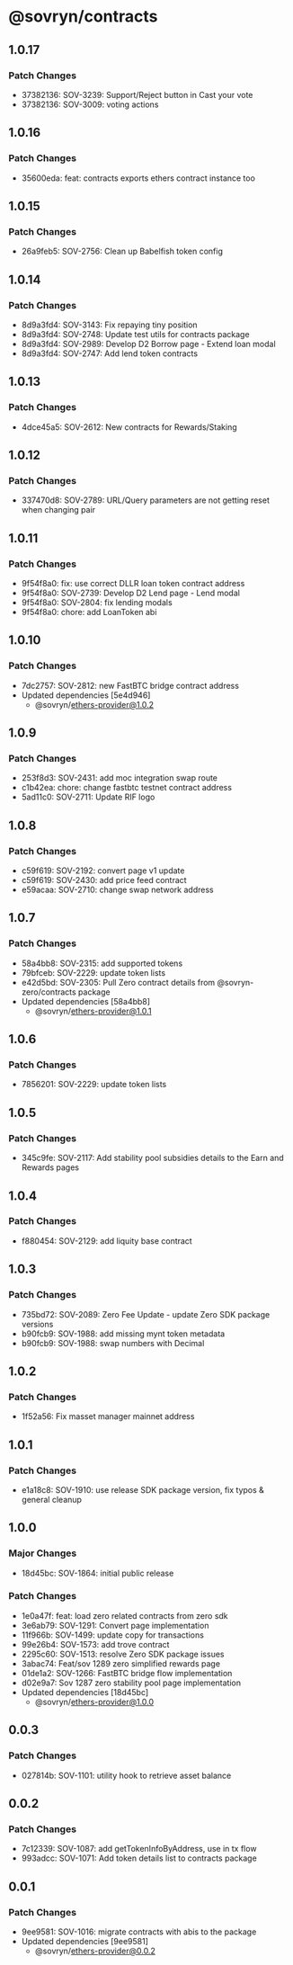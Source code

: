 # @sovryn/contracts

## 1.0.17

### Patch Changes

- 37382136: SOV-3239: Support/Reject button in Cast your vote
- 37382136: SOV-3009: voting actions

## 1.0.16

### Patch Changes

- 35600eda: feat: contracts exports ethers contract instance too

## 1.0.15

### Patch Changes

- 26a9feb5: SOV-2756: Clean up Babelfish token config

## 1.0.14

### Patch Changes

- 8d9a3fd4: SOV-3143: Fix repaying tiny position
- 8d9a3fd4: SOV-2748: Update test utils for contracts package
- 8d9a3fd4: SOV-2989: Develop D2 Borrow page - Extend loan modal
- 8d9a3fd4: SOV-2747: Add lend token contracts

## 1.0.13

### Patch Changes

- 4dce45a5: SOV-2612: New contracts for Rewards/Staking

## 1.0.12

### Patch Changes

- 337470d8: SOV-2789: URL/Query parameters are not getting reset when changing pair

## 1.0.11

### Patch Changes

- 9f54f8a0: fix: use correct DLLR loan token contract address
- 9f54f8a0: SOV-2739: Develop D2 Lend page - Lend modal
- 9f54f8a0: SOV-2804: fix lending modals
- 9f54f8a0: chore: add LoanToken abi

## 1.0.10

### Patch Changes

- 7dc2757: SOV-2812: new FastBTC bridge contract address
- Updated dependencies [5e4d946]
  - @sovryn/ethers-provider@1.0.2

## 1.0.9

### Patch Changes

- 253f8d3: SOV-2431: add moc integration swap route
- c1b42ea: chore: change fastbtc testnet contract address
- 5ad11c0: SOV-2711: Update RIF logo

## 1.0.8

### Patch Changes

- c59f619: SOV-2192: convert page v1 update
- c59f619: SOV-2430: add price feed contract
- e59acaa: SOV-2710: change swap network address

## 1.0.7

### Patch Changes

- 58a4bb8: SOV-2315: add supported tokens
- 79bfceb: SOV-2229: update token lists
- e42d5bd: SOV-2305: Pull Zero contract details from @sovryn-zero/contracts package
- Updated dependencies [58a4bb8]
  - @sovryn/ethers-provider@1.0.1

## 1.0.6

### Patch Changes

- 7856201: SOV-2229: update token lists

## 1.0.5

### Patch Changes

- 345c9fe: SOV-2117: Add stability pool subsidies details to the Earn and Rewards pages

## 1.0.4

### Patch Changes

- f880454: SOV-2129: add liquity base contract

## 1.0.3

### Patch Changes

- 735bd72: SOV-2089: Zero Fee Update - update Zero SDK package versions
- b90fcb9: SOV-1988: add missing mynt token metadata
- b90fcb9: SOV-1988: swap numbers with Decimal

## 1.0.2

### Patch Changes

- 1f52a56: Fix masset manager mainnet address

## 1.0.1

### Patch Changes

- e1a18c8: SOV-1910: use release SDK package version, fix typos & general cleanup

## 1.0.0

### Major Changes

- 18d45bc: SOV-1864: initial public release

### Patch Changes

- 1e0a47f: feat: load zero related contracts from zero sdk
- 3e6ab79: SOV-1291: Convert page implementation
- 11f966b: SOV-1499: update copy for transactions
- 99e26b4: SOV-1573: add trove contract
- 2295c60: SOV-1513: resolve Zero SDK package issues
- 3abac74: Feat/sov 1289 zero simplified rewards page
- 01de1a2: SOV-1266: FastBTC bridge flow implementation
- d02e9a7: Sov 1287 zero stability pool page implementation
- Updated dependencies [18d45bc]
  - @sovryn/ethers-provider@1.0.0

## 0.0.3

### Patch Changes

- 027814b: SOV-1101: utility hook to retrieve asset balance

## 0.0.2

### Patch Changes

- 7c12339: SOV-1087: add getTokenInfoByAddress, use in tx flow
- 993adcc: SOV-1071: Add token details list to contracts package

## 0.0.1

### Patch Changes

- 9ee9581: SOV-1016: migrate contracts with abis to the package
- Updated dependencies [9ee9581]
  - @sovryn/ethers-provider@0.0.2
